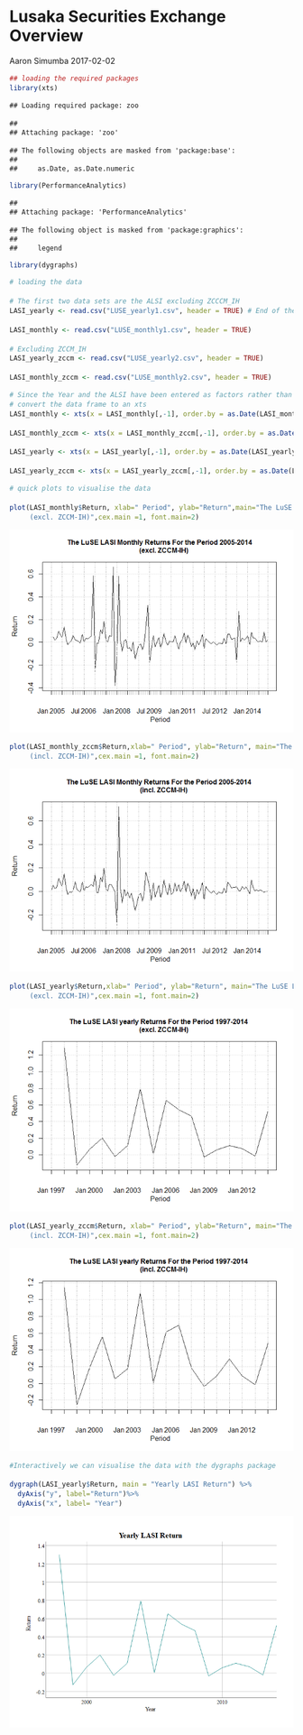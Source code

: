 Lusaka Securities Exchange Overview
================
Aaron Simumba
2017-02-02

``` r
## loading the required packages
library(xts)
```

    ## Loading required package: zoo

    ## 
    ## Attaching package: 'zoo'

    ## The following objects are masked from 'package:base':
    ## 
    ##     as.Date, as.Date.numeric

``` r
library(PerformanceAnalytics)
```

    ## 
    ## Attaching package: 'PerformanceAnalytics'

    ## The following object is masked from 'package:graphics':
    ## 
    ##     legend

``` r
library(dygraphs)
```

``` r
# loading the data

# The first two data sets are the ALSI excluding ZCCCM_IH
LASI_yearly <- read.csv("LUSE_yearly1.csv", header = TRUE) # End of the year price of the Lusaka Securities Exchange All Share  (LASI)

LASI_monthly <- read.csv("LUSE_monthly1.csv", header = TRUE)

# Excluding ZCCM_IH
LASI_yearly_zccm <- read.csv("LUSE_yearly2.csv", header = TRUE)

LASI_monthly_zccm <- read.csv("LUSE_monthly2.csv", header = TRUE)
```

``` r
# Since the Year and the ALSI have been entered as factors rather than as date and numeric classes respectively, we have to convert them to their appropriate class to be able to do the computations we desire.
# convert the data frame to an xts
LASI_monthly <- xts(x = LASI_monthly[,-1], order.by = as.Date(LASI_monthly[,1]))

LASI_monthly_zccm <- xts(x = LASI_monthly_zccm[,-1], order.by = as.Date(LASI_monthly_zccm[,1]))

LASI_yearly <- xts(x = LASI_yearly[,-1], order.by = as.Date(LASI_yearly[,1]))

LASI_yearly_zccm <- xts(x = LASI_yearly_zccm[,-1], order.by = as.Date(LASI_yearly_zccm[,1]))
```

``` r
# quick plots to visualise the data

plot(LASI_monthly$Return, xlab=" Period", ylab="Return",main="The LuSE LASI Monthly Returns For the Period 2005-2014
     (excl. ZCCM-IH)",cex.main =1, font.main=2)
```

![](practice_files/figure-markdown_github/unnamed-chunk-4-1.png)

``` r
plot(LASI_monthly_zccm$Return,xlab=" Period", ylab="Return", main="The LuSE LASI Monthly Returns For the Period 2005-2014 
     (incl. ZCCM-IH)",cex.main =1, font.main=2)
```

![](practice_files/figure-markdown_github/unnamed-chunk-4-2.png)

``` r
plot(LASI_yearly$Return,xlab=" Period", ylab="Return", main="The LuSE LASI yearly Returns For the Period 1997-2014 
     (excl. ZCCM-IH)",cex.main =1, font.main=2)
```

![](practice_files/figure-markdown_github/unnamed-chunk-4-3.png)

``` r
plot(LASI_yearly_zccm$Return, xlab=" Period", ylab="Return", main="The LuSE LASI yearly Returns For the Period 1997-2014 
     (incl. ZCCM-IH)",cex.main =1, font.main=2)
```

![](practice_files/figure-markdown_github/unnamed-chunk-4-4.png)

``` r
#Interactively we can visualise the data with the dygraphs package

dygraph(LASI_yearly$Return, main = "Yearly LASI Return") %>%
  dyAxis("y", label="Return")%>%
  dyAxis("x", label= "Year")
```

![](practice_files/figure-markdown_github/unnamed-chunk-5-1.png)
